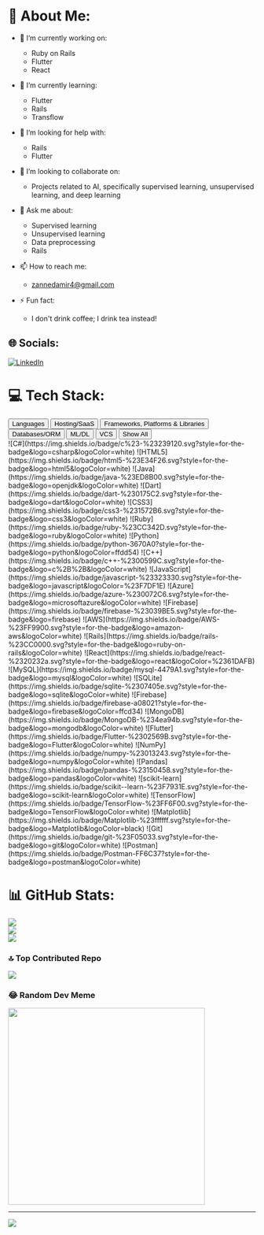 # 💫 About Me:

- 🔭 I’m currently working on:
  - Ruby on Rails
  - Flutter
  - React

- 🌱 I’m currently learning:
  - Flutter
  - Rails
  - Transflow

- 🤝 I’m looking for help with:
  - Rails
  - Flutter

- 👯 I’m looking to collaborate on:
  - Projects related to AI, specifically supervised learning, unsupervised learning, and deep learning

- 💬 Ask me about:
  - Supervised learning
  - Unsupervised learning
  - Data preprocessing
  - Rails

- 📫 How to reach me:
  - zannedamir4@gmail.com

- ⚡ Fun fact:
  - I don't drink coffee; I drink tea instead!

## 🌐 Socials:
[![LinkedIn](https://img.shields.io/badge/LinkedIn-%230077B5.svg?logo=linkedin&logoColor=white)](https://linkedin.com/in/amir-zanned-a83794248) 

# 💻 Tech Stack:
<div class="filter-buttons">
    <button onclick="filterBadges('languages')">Languages</button>
    <button onclick="filterBadges('hosting')">Hosting/SaaS</button>
    <button onclick="filterBadges('frameworks')">Frameworks, Platforms & Libraries</button>
    <button onclick="filterBadges('databases')">Databases/ORM</button>
    <button onclick="filterBadges('ml')">ML/DL</button>
    <button onclick="filterBadges('vcs')">VCS</button>
    <button onclick="filterBadges('all')">Show All</button>
</div>

<div class="badge-container">
    ![C#](https://img.shields.io/badge/c%23-%23239120.svg?style=for-the-badge&logo=csharp&logoColor=white) 
    ![HTML5](https://img.shields.io/badge/html5-%23E34F26.svg?style=for-the-badge&logo=html5&logoColor=white) 
    ![Java](https://img.shields.io/badge/java-%23ED8B00.svg?style=for-the-badge&logo=openjdk&logoColor=white) 
    ![Dart](https://img.shields.io/badge/dart-%230175C2.svg?style=for-the-badge&logo=dart&logoColor=white) 
    ![CSS3](https://img.shields.io/badge/css3-%231572B6.svg?style=for-the-badge&logo=css3&logoColor=white) 
    ![Ruby](https://img.shields.io/badge/ruby-%23CC342D.svg?style=for-the-badge&logo=ruby&logoColor=white) 
    ![Python](https://img.shields.io/badge/python-3670A0?style=for-the-badge&logo=python&logoColor=ffdd54) 
    ![C++](https://img.shields.io/badge/c++-%2300599C.svg?style=for-the-badge&logo=c%2B%2B&logoColor=white) 
    ![JavaScript](https://img.shields.io/badge/javascript-%23323330.svg?style=for-the-badge&logo=javascript&logoColor=%23F7DF1E) 
    ![Azure](https://img.shields.io/badge/azure-%230072C6.svg?style=for-the-badge&logo=microsoftazure&logoColor=white) 
    ![Firebase](https://img.shields.io/badge/firebase-%23039BE5.svg?style=for-the-badge&logo=firebase) 
    ![AWS](https://img.shields.io/badge/AWS-%23FF9900.svg?style=for-the-badge&logo=amazon-aws&logoColor=white) 
    ![Rails](https://img.shields.io/badge/rails-%23CC0000.svg?style=for-the-badge&logo=ruby-on-rails&logoColor=white) 
    ![React](https://img.shields.io/badge/react-%2320232a.svg?style=for-the-badge&logo=react&logoColor=%2361DAFB) 
    ![MySQL](https://img.shields.io/badge/mysql-4479A1.svg?style=for-the-badge&logo=mysql&logoColor=white) 
    ![SQLite](https://img.shields.io/badge/sqlite-%2307405e.svg?style=for-the-badge&logo=sqlite&logoColor=white) 
    ![Firebase](https://img.shields.io/badge/firebase-a08021?style=for-the-badge&logo=firebase&logoColor=ffcd34) 
    ![MongoDB](https://img.shields.io/badge/MongoDB-%234ea94b.svg?style=for-the-badge&logo=mongodb&logoColor=white) 
    ![Flutter](https://img.shields.io/badge/Flutter-%2302569B.svg?style=for-the-badge&logo=Flutter&logoColor=white) 
    ![NumPy](https://img.shields.io/badge/numpy-%23013243.svg?style=for-the-badge&logo=numpy&logoColor=white) 
    ![Pandas](https://img.shields.io/badge/pandas-%23150458.svg?style=for-the-badge&logo=pandas&logoColor=white) 
    ![scikit-learn](https://img.shields.io/badge/scikit--learn-%23F7931E.svg?style=for-the-badge&logo=scikit-learn&logoColor=white) 
    ![TensorFlow](https://img.shields.io/badge/TensorFlow-%23FF6F00.svg?style=for-the-badge&logo=TensorFlow&logoColor=white) 
    ![Matplotlib](https://img.shields.io/badge/Matplotlib-%23ffffff.svg?style=for-the-badge&logo=Matplotlib&logoColor=black) 
    ![Git](https://img.shields.io/badge/git-%23F05033.svg?style=for-the-badge&logo=git&logoColor=white) 
    ![Postman](https://img.shields.io/badge/Postman-FF6C37?style=for-the-badge&logo=postman&logoColor=white)
</div>

# 📊 GitHub Stats:
![](https://github-readme-stats.vercel.app/api?username=Zanned-amir&theme=vue-dark&hide_border=false&include_all_commits=true&count_private=true)<br/>
![](https://github-readme-streak-stats.herokuapp.com/?user=Zanned-amir&theme=vue-dark&hide_border=false)<br/>
![](https://github-readme-stats.vercel.app/api/top-langs/?username=Zanned-amir&theme=vue-dark&hide_border=false&include_all_commits=true&count_private=true&layout=compact)

### 🔝 Top Contributed Repo
![](https://github-contributor-stats.vercel.app/api?username=Zanned-amir&limit=5&theme=dracula&combine_all_yearly_contributions=true)

### 😂 Random Dev Meme
<img src='https://memer-new.vercel.app/' style="height: 400px;"/>

---
[![](https://visitcount.itsvg.in/api?id=Zanned-amir&icon=5&color=11)](https://visitcount.itsvg.in)

<!-- Proudly created with GPRM ( https://gprm.itsvg.in ) -->

<script>
    function filterBadges(category) {
        const allBadges = document.querySelectorAll('.badge-container img');
        allBadges.forEach(badge => badge.style.display = 'inline-block');

        if (category === 'all') {
            return;
        }

        const categories = {
            'languages': ['c%23', 'html5', 'java', 'dart', 'css3', 'ruby', 'python', 'c%2B%2B', 'javascript'],
            'hosting': ['azure', 'firebase', 'AWS'],
            'frameworks': ['rails', 'react', 'Flutter'],
            'databases': ['mysql', 'sqlite', 'firebase', 'MongoDB'],
            'ml': ['numpy', 'pandas', 'scikit--learn', 'TensorFlow', 'Matplotlib'],
            'vcs': ['git', 'Postman']
        };

        const selectedBadges = categories[category];
        allBadges.forEach(badge => {
            const badgeSrc = badge.src;
            const isSelected = selectedBadges.some(selected => badgeSrc.includes(selected));
            if (!isSelected) {
                badge.style.display = 'none';
            }
        });
    }
</script>

